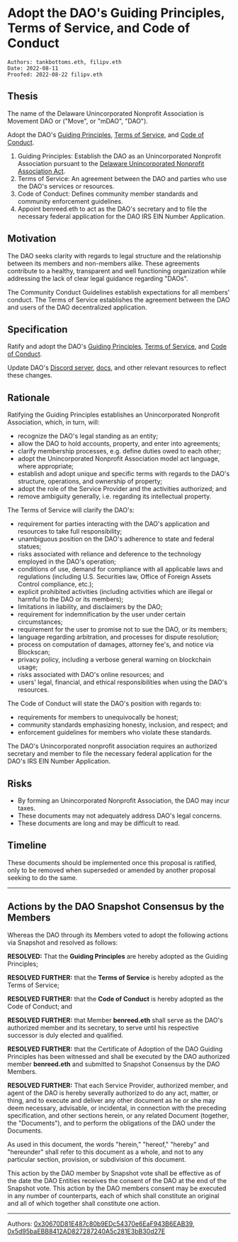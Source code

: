 # Adopt the DAO's Guiding Principles, Terms of Service, and Code of Conduct

```
Authors: tankbottoms.eth, filipv.eth
Date: 2022-08-11
Proofed: 2022-08-22 filipv.eth
```

## Thesis

The name of the Delaware Unincorporated Nonprofit Association is Movement DAO or ("Move", or "mDAO", "DAO").

Adopt the DAO's [Guiding Principles](https://gov.move.xyz/dao/legal/guiding-principles), [Terms of Service](https://gov.move.xyz/dao/legal/tos), and [Code of Conduct](https://gov.move.xyz/dao/resources/code-of-conduct).

1. Guiding Principles: Establish the DAO as an Unincorporated Nonprofit Association pursuant to the [Delaware Unincorporated Nonprofit Association Act](https://delcode.delaware.gov/title6/c019/index.html).
2. Terms of Service: An agreement between the DAO and parties who use the DAO's services or resources.
3. Code of Conduct: Defines community member standards and community enforcement guidelines.
4. Appoint benreed.eth to act as the DAO's secretary and to file the necessary federal application for the DAO IRS EIN Number Application.

## Motivation

The DAO seeks clarity with regards to legal structure and the relationship between its members and non-members alike. These agreements contribute to a healthy, transparent and well functioning organization while addressing the lack of clear legal guidance regarding "DAOs".

The Community Conduct Guidelines establish expectations for all members' conduct. The Terms of Service establishes the agreement between the DAO and users of the DAO decentralized application.

## Specification

Ratify and adopt the DAO's [Guiding Principles](https://gov.move.xyz/dao/legal/guiding-principles), [Terms of Service](https://gov.move.xyz/dao/legal/tos), and [Code of Conduct](https://gov.move.xyz/dao/resources/code-of-conduct).

Update DAO's [Discord server](https://discord.gg/movexyz), [docs](https://gov.move.xyz), and other relevant resources to reflect these changes.

## Rationale

Ratifying the Guiding Principles establishes an Unincorporated Nonprofit Association, which, in turn, will:

-   recognize the DAO's legal standing as an entity;
-   allow the DAO to hold accounts, property, and enter into agreements;
-   clarify membership processes, e.g. define duties owed to each other;
-   adopt the Unincorporated Nonprofit Association model act language, where appropriate;
-   establish and adopt unique and specific terms with regards to the DAO's structure, operations, and ownership of property;
-   adopt the role of the Service Provider and the activities authorized; and
-   remove ambiguity generally, i.e. regarding its intellectual property.

The Terms of Service will clarify the DAO's:

-   requirement for parties interacting with the DAO's application and resources to take full responsibility;
-   unambiguous position on the DAO's adherence to state and federal statues;
-   risks associated with reliance and deference to the technology employed in the DAO's operation;
-   conditions of use, demand for compliance with all applicable laws and regulations (including U.S. Securities law, Office of Foreign Assets Control compliance, etc.);
-   explicit prohibited activities (including activities which are illegal or harmful to the DAO or its members);
-   limitations in liability, and disclaimers by the DAO;
-   requirement for indemnification by the user under certain circumstances;
-   requirement for the user to promise not to sue the DAO, or its members;
-   language regarding arbitration, and processes for dispute resolution;
-   process on computation of damages, attorney fee's, and notice via Blockscan;
-   privacy policy, including a verbose general warning on blockchain usage;
-   risks associated with DAO's online resources; and
-   users' legal, financial, and ethical responsibilities when using the DAO's resources.

The Code of Conduct will state the DAO's position with regards to:

-   requirements for members to unequivocally be honest;
-   community standards emphasizing honesty, inclusion, and respect; and
-   enforcement guidelines for members who violate these standards.

The DAO's Unincorporated nonprofit association requires an authorized secretary and member to file the necessary federal application for the DAO's IRS EIN Number Application.

## Risks

-   By forming an Unincorporated Nonprofit Association, the DAO may incur taxes.
-   These documents may not adequately address DAO's legal concerns.
-   These documents are long and may be difficult to read.

## Timeline

These documents should be implemented once this proposal is ratified, only to be removed when superseded or amended by another proposal seeking to do the same.

---

## Actions by the DAO Snapshot Consensus by the Members

Whereas the DAO through its Members voted to adopt the following actions via Snapshot and resolved as follows:

**RESOLVED:** That the **Guiding Principles** are hereby adopted as the Guiding Principles;

**RESOLVED FURTHER:** that the **Terms of Service** is hereby adopted as the Terms of Service;

**RESOLVED FURTHER:** that the **Code of Conduct** is hereby adopted as the Code of Conduct; and

**RESOLVED FURTHER:** that Member **benreed.eth** shall serve as the DAO's authorized member and its secretary, to serve until his respective successor is duly elected and qualified.

**RESOLVED FURTHER:** that the Certificate of Adoption of the DAO Guiding Principles has been witnessed and shall be executed by the DAO authorized member **benreed.eth** and submitted to Snapshot Consensus by the DAO Members.

**RESOLVED FURTHER:** That each Service Provider, authorized member, and agent of the DAO is hereby severally authorized to do any act, matter, or thing, and to execute and deliver any other document as he or she may deem necessary, advisable, or incidental, in connection with the preceding specification, and other sections herein, or any related Document (together, the "Documents"), and to perform the obligations of the DAO under the Documents.

As used in this document, the words "herein," "hereof," "hereby" and "hereunder" shall refer to this document as a whole, and not to any particular section, provision, or subdivision of this document.

This action by the DAO member by Snapshot vote shall be effective as of the date the DAO Entities receives the consent of the DAO at the end of the Snapshot vote. This action by the DAO members consent may be executed in any number of counterparts, each of which shall constitute an original and all of which together shall constitute one action.

---

Authors: [0x30670D81E487c80b9EDc54370e6EaF943B6EAB39](https://etherscan.io/address/0x30670d81e487c80b9edc54370e6eaf943b6eab39), [0x5d95baEBB8412AD827287240A5c281E3bB30d27E](https://etherscan.io/address/0x5d95baEBB8412AD827287240A5c281E3bB30d27E)
